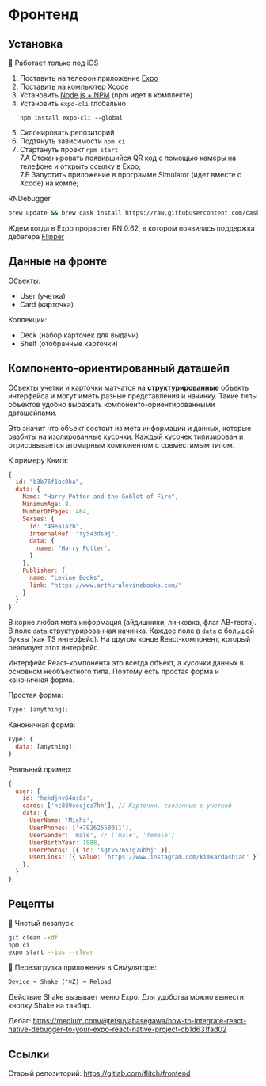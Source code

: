 # Фронтенд

## Установка

📲 Работает только под iOS

1.  Поставить на телефон приложение [Expo](https://expo.io/)
2.  Поставить на компьютер [Xcode](https://developer.apple.com/xcode/resources/)
3.  Установить [Node.js + NPM](https://nodejs.org/) (npm идет в комплекте)
4.  Установить `expo-cli` глобально
    ```
    npm install expo-cli --global
    ```
5.  Склонировать репозиторий
6.  Подтянуть зависимости `npm ci`
7.  Стартануть проект `npm start` <br>
    7.А Отсканировать появившийся QR код с помощью камеры на телефоне и открыть ссылку в Expo; <br>
    7.Б Запустить приложение в программе Simulator (идет вместе с Xcode) на компе;

RNDebugger

```sh
brew update && brew cask install https://raw.githubusercontent.com/caskroom/homebrew-cask/b6ac3795c1df9f97242481c0817b1165e3e6306a/Casks/react-native-debugger.rb
```

Ждем когда в Expo прорастет RN 0.62, в котором появилась поддержка дебагера [Flipper](https://reactnative.dev/blog/2020/03/26/version-0.62)

## Данные на фронте

Объекты:

- User (учетка)
- Card (карточка)

Коллекции:

- Deck (набор карточек для выдачи)
- Shelf (отобранные карточки)

## Компоненто-ориентированный даташейп

Объекты учетки и карточки матчатся на **структурированные** объекты интерфейса и могут иметь разные представления и начинку. Такие типы объектов удобно выражать компоненто-ориентированными даташейпами.

Это значит что объект состоит из мета информации и данных, которые разбиты на изолированные кусочки. Каждый кусочек типизирован и отрисовывается атомарным компонентом с совместимым типом.

К примеру Книга:

```js
{
  id: "b3b76f1bc0ba",
  data: {
    Name: "Harry Potter and the Goblet of Fire",
    MinimumAge: 8,
    NumberOfPages: 464,
    Series: {
      id: "49ea1a2b",
      internalRef: "ty543ds9j",
      data: {
        name: "Harry Potter",
      }
    },
    Publisher: {
      name: "Levine Books",
      link: "https://www.arthuralevinebooks.com/"
    }
  }
}
```

В корне любая мета информация (айдишники, линковка, флаг AB-теста). В поле `data` структурированная начинка. Каждое поле в `data` с большой буквы (как TS интерфейс). На другом конце React-компонент, который реализует этот интерфейс.

Интерфейс React-компонента это всегда объект, а кусочки данных в основном необъектного типа. Поэтому есть простая форма и каноничная форма.

Простая форма:

```js
Type: [anything];
```

Каноничная форма:

```js
Type: {
  data: [anything];
}
```

Реальный пример:

```js
{
  user: {
    id: 'hekdjnv84ns8c',
    cards: ['nc889secjcz7hh'], // Карточки, связанные с учеткой
    data: {
      UserName: 'Misha',
      UserPhones: ['+79262558011'],
      UserGender: 'male', // ['male', 'female']
      UserBirthYear: 1988,
      UserPhotos: [{ id: 'sgtv5765ig7ubhj' }],
      UserLinks: [{ value: 'https://www.instagram.com/kimkardashian' }],
    },
  }
}
```

## Рецепты

🍒 Чистый пезапуск:

```sh
git clean -xdf
npm ci
expo start --ios --clear
```

🍒 Перезагрузка приложения в Симуляторе:

```txt
Device → Shake (⌃⌘Z) → Reload
```

Действие Shake вызывает меню Expo. Для удобства можно вынести кнопку Shake на тачбар.

Дебаг:
https://medium.com/@tetsuyahasegawa/how-to-integrate-react-native-debugger-to-your-expo-react-native-project-db1d631fad02

## Ссылки

Старый репозиторий: https://gitlab.com/flitch/frontend
